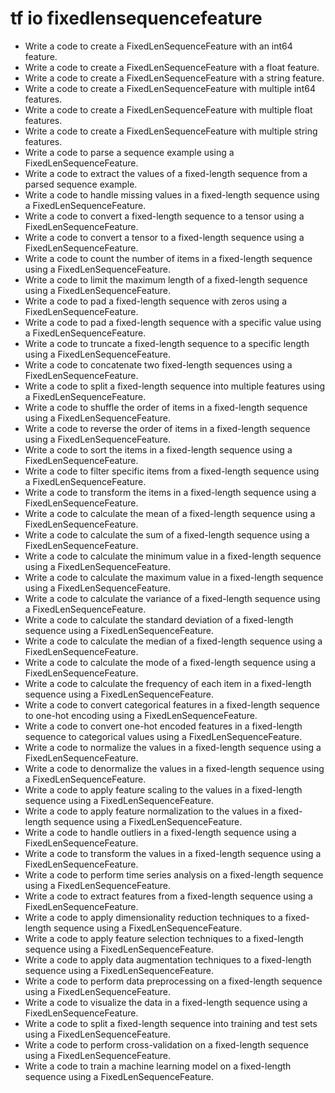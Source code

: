 # tf io fixedlensequencefeature

- Write a code to create a FixedLenSequenceFeature with an int64 feature.
- Write a code to create a FixedLenSequenceFeature with a float feature.
- Write a code to create a FixedLenSequenceFeature with a string feature.
- Write a code to create a FixedLenSequenceFeature with multiple int64 features.
- Write a code to create a FixedLenSequenceFeature with multiple float features.
- Write a code to create a FixedLenSequenceFeature with multiple string features.
- Write a code to parse a sequence example using a FixedLenSequenceFeature.
- Write a code to extract the values of a fixed-length sequence from a parsed sequence example.
- Write a code to handle missing values in a fixed-length sequence using a FixedLenSequenceFeature.
- Write a code to convert a fixed-length sequence to a tensor using a FixedLenSequenceFeature.
- Write a code to convert a tensor to a fixed-length sequence using a FixedLenSequenceFeature.
- Write a code to count the number of items in a fixed-length sequence using a FixedLenSequenceFeature.
- Write a code to limit the maximum length of a fixed-length sequence using a FixedLenSequenceFeature.
- Write a code to pad a fixed-length sequence with zeros using a FixedLenSequenceFeature.
- Write a code to pad a fixed-length sequence with a specific value using a FixedLenSequenceFeature.
- Write a code to truncate a fixed-length sequence to a specific length using a FixedLenSequenceFeature.
- Write a code to concatenate two fixed-length sequences using a FixedLenSequenceFeature.
- Write a code to split a fixed-length sequence into multiple features using a FixedLenSequenceFeature.
- Write a code to shuffle the order of items in a fixed-length sequence using a FixedLenSequenceFeature.
- Write a code to reverse the order of items in a fixed-length sequence using a FixedLenSequenceFeature.
- Write a code to sort the items in a fixed-length sequence using a FixedLenSequenceFeature.
- Write a code to filter specific items from a fixed-length sequence using a FixedLenSequenceFeature.
- Write a code to transform the items in a fixed-length sequence using a FixedLenSequenceFeature.
- Write a code to calculate the mean of a fixed-length sequence using a FixedLenSequenceFeature.
- Write a code to calculate the sum of a fixed-length sequence using a FixedLenSequenceFeature.
- Write a code to calculate the minimum value in a fixed-length sequence using a FixedLenSequenceFeature.
- Write a code to calculate the maximum value in a fixed-length sequence using a FixedLenSequenceFeature.
- Write a code to calculate the variance of a fixed-length sequence using a FixedLenSequenceFeature.
- Write a code to calculate the standard deviation of a fixed-length sequence using a FixedLenSequenceFeature.
- Write a code to calculate the median of a fixed-length sequence using a FixedLenSequenceFeature.
- Write a code to calculate the mode of a fixed-length sequence using a FixedLenSequenceFeature.
- Write a code to calculate the frequency of each item in a fixed-length sequence using a FixedLenSequenceFeature.
- Write a code to convert categorical features in a fixed-length sequence to one-hot encoding using a FixedLenSequenceFeature.
- Write a code to convert one-hot encoded features in a fixed-length sequence to categorical values using a FixedLenSequenceFeature.
- Write a code to normalize the values in a fixed-length sequence using a FixedLenSequenceFeature.
- Write a code to denormalize the values in a fixed-length sequence using a FixedLenSequenceFeature.
- Write a code to apply feature scaling to the values in a fixed-length sequence using a FixedLenSequenceFeature.
- Write a code to apply feature normalization to the values in a fixed-length sequence using a FixedLenSequenceFeature.
- Write a code to handle outliers in a fixed-length sequence using a FixedLenSequenceFeature.
- Write a code to transform the values in a fixed-length sequence using a FixedLenSequenceFeature.
- Write a code to perform time series analysis on a fixed-length sequence using a FixedLenSequenceFeature.
- Write a code to extract features from a fixed-length sequence using a FixedLenSequenceFeature.
- Write a code to apply dimensionality reduction techniques to a fixed-length sequence using a FixedLenSequenceFeature.
- Write a code to apply feature selection techniques to a fixed-length sequence using a FixedLenSequenceFeature.
- Write a code to apply data augmentation techniques to a fixed-length sequence using a FixedLenSequenceFeature.
- Write a code to perform data preprocessing on a fixed-length sequence using a FixedLenSequenceFeature.
- Write a code to visualize the data in a fixed-length sequence using a FixedLenSequenceFeature.
- Write a code to split a fixed-length sequence into training and test sets using a FixedLenSequenceFeature.
- Write a code to perform cross-validation on a fixed-length sequence using a FixedLenSequenceFeature.
- Write a code to train a machine learning model on a fixed-length sequence using a FixedLenSequenceFeature.